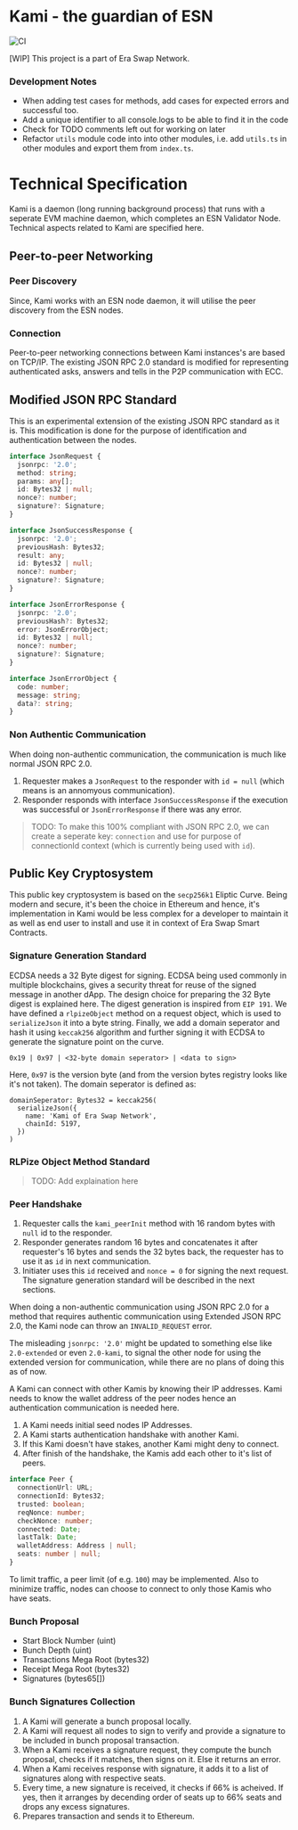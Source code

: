 # Kami - the guardian of ESN

![CI](https://github.com/KMPARDS/kami/workflows/CI/badge.svg)

[WIP] This project is a part of Era Swap Network.

### Development Notes

- When adding test cases for methods, add cases for expected errors and successful too.
- Add a unique identifier to all console.logs to be able to find it in the code
- Check for TODO comments left out for working on later
- Refactor `utils` module code into into other modules, i.e. add `utils.ts` in other modules and export them from `index.ts`.

# Technical Specification

Kami is a daemon (long running background process) that runs with a seperate EVM machine daemon, which completes an ESN Validator Node. Technical aspects related to Kami are specified here.

## Peer-to-peer Networking

### Peer Discovery
Since, Kami works with an ESN node daemon, it will utilise the peer discovery from the ESN nodes.

### Connection
Peer-to-peer networking connections between Kami instances's are based on TCP/IP. The existing JSON RPC 2.0 standard is modified for representing authenticated asks, answers and tells in the P2P communication with ECC.

## Modified JSON RPC Standard

This is an experimental extension of the existing JSON RPC standard as it is. This modification is done for the purpose of identification and authentication between the nodes.

```typescript
interface JsonRequest {
  jsonrpc: '2.0';
  method: string;
  params: any[];
  id: Bytes32 | null;
  nonce?: number;
  signature?: Signature;
}

interface JsonSuccessResponse {
  jsonrpc: '2.0';
  previousHash: Bytes32;
  result: any;
  id: Bytes32 | null;
  nonce?: number;
  signature?: Signature;
}

interface JsonErrorResponse {
  jsonrpc: '2.0';
  previousHash?: Bytes32;
  error: JsonErrorObject;
  id: Bytes32 | null;
  nonce?: number;
  signature?: Signature;
}

interface JsonErrorObject {
  code: number;
  message: string;
  data?: string;
}
```

### Non Authentic Communication

When doing non-authentic communication, the communication is much like normal JSON RPC 2.0.

1. Requester makes a `JsonRequest` to the responder with `id = null` (which means is an annomyous communication).
2. Responder responds with interface `JsonSuccessResponse` if the execution was successful or `JsonErrorResponse` if there was any error.

> TODO: To make this 100% compliant with JSON RPC 2.0, we can create a seperate key: `connection` and use for purpose of connectionId context (which is currently being used with `id`). 

## Public Key Cryptosystem

This public key cryptosystem is based on the `secp256k1` Eliptic Curve. Being modern and secure, it's been the choice in Ethereum and hence, it's implementation in Kami would be less complex for a developer to maintain it as well as end user to install and use it in context of Era Swap Smart Contracts.

### Signature Generation Standard

ECDSA needs a 32 Byte digest for signing. ECDSA being used commonly in multiple blockchains, gives a security threat for reuse of the signed message in another dApp. The design choice for preparing the 32 Byte digest is explained here. The digest generation is inspired from `EIP 191`. We have defined a `rlpizeObject` method on a request object, which is used to `serializeJson` it into a byte string. Finally, we add a domain seperator and hash it using `keccak256` algorithm and further signing it with ECDSA to generate the signature point on the curve.

`0x19 | 0x97 | <32-byte domain seperator> | <data to sign>`

Here, `0x97` is the version byte (and from the version bytes registry looks like it's not taken). The domain seperator is defined as:
```
domainSeperator: Bytes32 = keccak256(
  serializeJson({
    name: 'Kami of Era Swap Network',
    chainId: 5197,
  })
)
```

### RLPize Object Method Standard

> TODO: Add explaination here

### Peer Handshake

1. Requester calls the `kami_peerInit` method with 16 random bytes with `null` id to the responder.
2. Responder generates random 16 bytes and concatenates it after requester's 16 bytes and sends the 32 bytes back, the requester has to use it as `id` in next communication.
3. Initiater uses this `id` received and `nonce = 0` for signing the next request. The signature generation standard will be described in the next sections. 

When doing a non-authentic communication using JSON RPC 2.0 for a method that requires authentic communication using Extended JSON RPC 2.0, the Kami node can throw an `INVALID_REQUEST` error. 

The misleading `jsonrpc: '2.0'` might be updated to something else like `2.0-extended` or even `2.0-kami`, to signal the other node for using the extended version for communication, while there are no plans of doing this as of now.

A Kami can connect with other Kamis by knowing their IP addresses. Kami needs to know the wallet address of the peer nodes hence an authentication communication is needed here.

1. A Kami needs initial seed nodes IP Addresses.
2. A Kami starts authentication handshake with another Kami.
3. If this Kami doesn't have stakes, another Kami might deny to connect.
4. After finish of the handshake, the Kamis add each other to it's list of peers.

```typescript
interface Peer {
  connectionUrl: URL;
  connectionId: Bytes32;
  trusted: boolean;
  reqNonce: number;
  checkNonce: number;
  connected: Date;
  lastTalk: Date;
  walletAddress: Address | null;
  seats: number | null;
}
```

To limit traffic, a peer limit (of e.g. `100`) may be implemented. Also to minimize traffic, nodes can choose to connect to only those Kamis who have seats.

### Bunch Proposal

- Start Block Number (uint)
- Bunch Depth (uint)
- Transactions Mega Root (bytes32)
- Receipt Mega Root (bytes32)
- Signatures (bytes65[])

### Bunch Signatures Collection

1. A Kami will generate a bunch proposal locally.
2. A Kami will request all nodes to sign to verify and provide a signature to be included in bunch proposal transaction.
3. When a Kami receives a signature request, they compute the bunch proposal, checks if it matches, then signs on it. Else it returns an error.
4. When a Kami receives response with signature, it adds it to a list of signatures along with respective seats.
5. Every time, a new signature is received, it checks if 66% is acheived. If yes, then it arranges by decending order of seats up to 66% seats and drops any excess signatures.
6. Prepares transaction and sends it to Ethereum.
